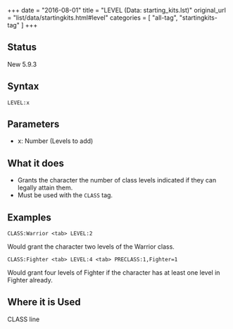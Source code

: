 +++
date = "2016-08-01"
title = "LEVEL (Data: starting_kits.lst)"
original_url = "list/data/startingkits.html#level"
categories = [ "all-tag", "startingkits-tag" ]
+++

## Status

New 5.9.3

## Syntax

`LEVEL:x`

## Parameters

-   x: Number (Levels to add)



What it does
------------

-   Grants the character the number of class levels indicated if they
    can legally attain them.
-   Must be used with the `CLASS` tag.

Examples
--------

`CLASS:Warrior <tab> LEVEL:2`

Would grant the character two levels of the Warrior class.

`CLASS:Fighter <tab> LEVEL:4 <tab> PRECLASS:1,Fighter=1`

Would grant four levels of Fighter if the character has at least one
level in Fighter already.

Where it is Used
----------------

CLASS line

